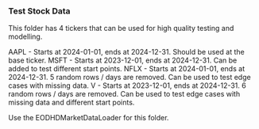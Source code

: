 ### Test Stock Data

This folder has 4 tickers that can be used for high quality testing and modelling.

AAPL - Starts at 2024-01-01, ends at 2024-12-31. Should be used at the base ticker.
MSFT - Starts at 2023-12-01, ends at 2024-12-31. Can be added to test different start points.
NFLX - Starts at 2024-01-01, ends at 2024-12-31. 5 random rows / days are removed. Can be used to test edge cases with missing data.
V - Starts at 2023-12-01, ends at 2024-12-31. 6 random rows / days are removed. Can be used to test edge cases with missing data and different start points.

Use the EODHDMarketDataLoader for this folder.

